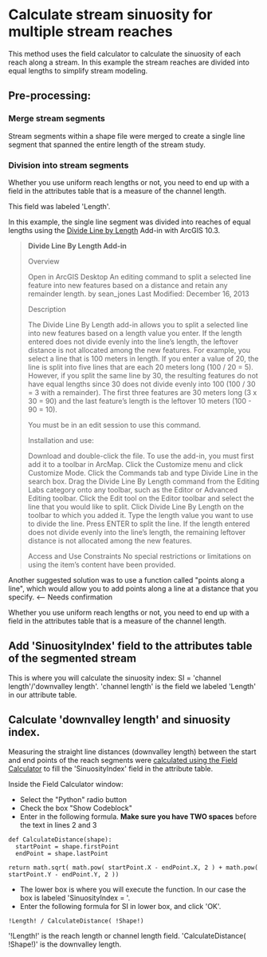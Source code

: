 # Calculate stream sinuosity for multiple stream reaches

This method uses the field calculator to calculate the sinuosity of each reach along a stream.  In this example the stream reaches are divided into equal lengths to simplify stream modeling.

## Pre-processing:
### Merge stream segments
Stream segments within a shape file were merged to create a single line segment that spanned the entire length of the stream study.

### Division into stream segments
Whether you use uniform reach lengths or not, you need to end up with a field in the attributes table that is a measure of the channel length.

This field was labeled 'Length'.

In this example, the single line segment was divided into reaches of equal lengths using the [Divide Line by Length](http://www.arcgis.com/home/item.html?id=d5d27ee47330434b9a96b91136a0118f) Add-in with ArcGIS 10.3.

> **Divide Line By Length Add-in**
> 
> Overview
> 
> Open in ArcGIS Desktop
> An editing command to split a selected line feature into new features based on a distance and retain any remainder length.
> by sean_jones
> Last Modified: December 16, 2013
> 
> Description
> 
> The Divide Line By Length add-in allows you to split a selected line into new features based on a length value you enter. If the length entered does not divide evenly into the line’s length, the leftover distance is not allocated among the new features. For example, you select a line that is 100 meters in length. If you enter a value of 20, the line is split into five lines that are each 20 meters long (100 / 20 = 5). However, if you split the same line by 30, the resulting features do not have equal lengths since 30 does not divide evenly into 100 (100 / 30 = 3 with a remainder). The first three features are 30 meters long (3 x 30 = 90) and the last feature’s length is the leftover 10 meters (100 - 90 = 10).
> 
> You must be in an edit session to use this command.
> 
> Installation and use:
> 
> Download and double-click the file.
> To use the add-in, you must first add it to a toolbar in ArcMap. Click the Customize menu and click Customize Mode. Click the Commands tab and type Divide Line in the search box. Drag the Divide Line By Length command from the Editing Labs category onto any toolbar, such as the Editor or Advanced Editing toolbar.
> Click the Edit tool on the Editor toolbar and select the line that you would like to split. 
> Click Divide Line By Length on the toolbar to which you added it. 
> Type the length value you want to use to divide the line.
> Press ENTER to split the line. If the length entered does not divide evenly into the line’s length, the remaining leftover distance is not allocated among the new features.
> 
> Access and Use Constraints
> No special restrictions or limitations on using the item’s content have been provided.

Another suggested solution was to use a function called "points along a line", which would allow you to add points along a line at a distance that you specify.  <-- Needs confirmation

Whether you use uniform reach lengths or not, you need to end up with a field in the attributes table that is a measure of the channel length.

## Add 'SinuosityIndex' field to the attributes table of the segmented stream
This is where you will calculate the sinuosity index: SI = 'channel length'/'downvalley length'.  'channel length' is the field we labeled 'Length' in our attribute table.

## Calculate 'downvalley length' and sinuosity index.
Measuring the straight line distances (downvalley length) between the start and end points of the reach segments were [calculated using the Field Calculator](https://geonet.esri.com/thread/106442) to fill the 'SinuosityIndex' field in the attribute table.

Inside the Field Calculator window:
* Select the "Python" radio button
* Check the box "Show Codeblock"
* Enter in the following formula.  **Make sure you have TWO spaces** before the text in lines 2 and 3
```
def CalculateDistance(shape):
  startPoint = shape.firstPoint
  endPoint = shape.lastPoint
 
return math.sqrt( math.pow( startPoint.X - endPoint.X, 2 ) + math.pow( startPoint.Y - endPoint.Y, 2 ))
```
* The lower box is where you will execute the function.  In our case the box is labeled 'SinuosityIndex = '.
* Enter the following formula for SI in lower box, and click 'OK'.
```
!Length! / CalculateDistance( !Shape!)
```

'!Length!' is the reach length or channel length field.  'CalculateDistance( !Shape!)' is the downvalley length.


